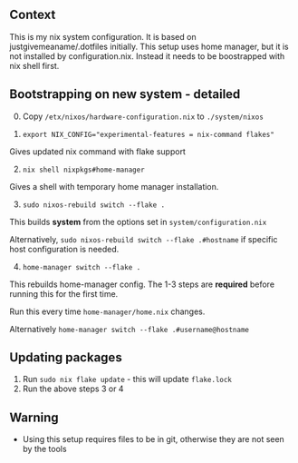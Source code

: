 
## Context

This is my nix system configuration. It is based on justgivemeaname/.dotfiles initially. This setup uses home manager, but it is not installed by configuration.nix. Instead it needs to be boostrapped with nix shell first.

## Bootstrapping on new system - detailed
0) Copy `/etx/nixos/hardware-configuration.nix` to `./system/nixos`

1) `export NIX_CONFIG="experimental-features = nix-command flakes"`

Gives updated nix command with flake support

2) `nix shell nixpkgs#home-manager`

Gives a shell with temporary home manager installation.

3) `sudo nixos-rebuild switch --flake .`

This builds **system** from the options set in `system/configuration.nix`

Alternatively, `sudo nixos-rebuild switch --flake .#hostname` if specific host configuration is needed.

4) `home-manager switch --flake .`

This rebuilds home-manager config. The 1-3 steps are **required** before running this for the first time.

Run this every time `home-manager/home.nix` changes.

Alternatively `home-manager switch --flake .#username@hostname`

## Updating packages

1. Run `sudo nix flake update` - this will update `flake.lock`
2. Run the above steps 3 or 4

## Warning

* Using this setup requires files to be in git, otherwise they are not seen by the tools
